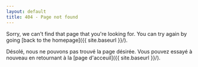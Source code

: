 ```yaml
---
layout: default
title: 404 - Page not found
---
```


Sorry, we can't find that page that you're looking for. You can try again by going [back to the homepage]({{ site.baseurl }}/).

Désolé, nous ne pouvons pas trouvé la page désirée. Vous pouvez essayé à nouveau en retournant à la [page d'acceuil]({{ site.baseurl }}/).
